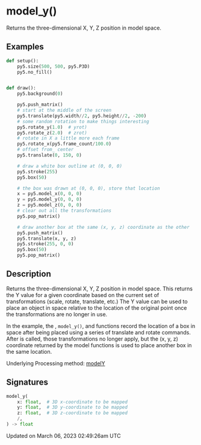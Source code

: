 # model_y()

Returns the three-dimensional X, Y, Z position in model space.

## Examples

<div class="example-table">

<div class="example-row"><div class="example-cell-image">

</div><div class="example-cell-code">

```python
def setup():
    py5.size(500, 500, py5.P3D)
    py5.no_fill()


def draw():
    py5.background(0)

    py5.push_matrix()
    # start at the middle of the screen
    py5.translate(py5.width//2, py5.height//2, -200)
    # some random rotation to make things interesting
    py5.rotate_y(1.0)  # yrot)
    py5.rotate_z(2.0)  # zrot)
    # rotate in X a little more each frame
    py5.rotate_x(py5.frame_count/100.0)
    # offset from_ center
    py5.translate(0, 150, 0)

    # draw a white box outline at (0, 0, 0)
    py5.stroke(255)
    py5.box(50)

    # the box was drawn at (0, 0, 0), store that location
    x = py5.model_x(0, 0, 0)
    y = py5.model_y(0, 0, 0)
    z = py5.model_z(0, 0, 0)
    # clear out all the transformations
    py5.pop_matrix()

    # draw another box at the same (x, y, z) coordinate as the other
    py5.push_matrix()
    py5.translate(x, y, z)
    py5.stroke(255, 0, 0)
    py5.box(50)
    py5.pop_matrix()
```

</div></div>

</div>

## Description

Returns the three-dimensional X, Y, Z position in model space. This returns the Y value for a given coordinate based on the current set of transformations (scale, rotate, translate, etc.) The Y value can be used to place an object in space relative to the location of the original point once the transformations are no longer in use. 

In the example, the [](sketch_model_x), `model_y()`, and [](sketch_model_z) functions record the location of a box in space after being placed using a series of translate and rotate commands. After [](sketch_pop_matrix) is called, those transformations no longer apply, but the (x, y, z) coordinate returned by the model functions is used to place another box in the same location.

Underlying Processing method: [modelY](https://processing.org/reference/modelY_.html)

## Signatures

```python
model_y(
    x: float,  # 3D x-coordinate to be mapped
    y: float,  # 3D y-coordinate to be mapped
    z: float,  # 3D z-coordinate to be mapped
    /,
) -> float
```

Updated on March 06, 2023 02:49:26am UTC
